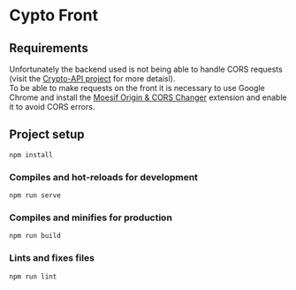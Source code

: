 # Cypto Front

## Requirements
Unfortunately the backend used is not being able to handle CORS requests (visit the [Crypto-API project](https://github.com/jullynobre/crypto-api) for more detaisl). <br>
To be able to make requests on the front it is necessary to use Google Chrome and install the [Moesif Origin & CORS Changer](https://chrome.google.com/webstore/detail/moesif-origin-cors-change/digfbfaphojjndkpccljibejjbppifbc) extension and enable it to avoid CORS errors.

## Project setup
```
npm install
```

### Compiles and hot-reloads for development
```
npm run serve
```

### Compiles and minifies for production
```
npm run build
```

### Lints and fixes files
```
npm run lint
``` 
